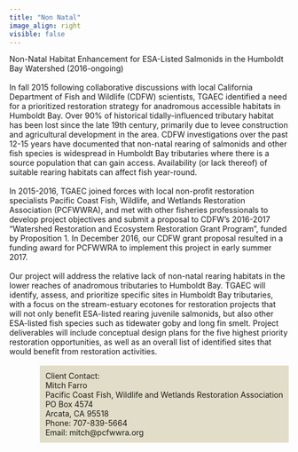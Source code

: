 ```yaml
---
title: "Non Natal"
image_align: right
visible: false
---
```


<div class="h4 text-dark">
Non-Natal Habitat Enhancement for ESA-Listed Salmonids in the Humboldt Bay Watershed (2016-ongoing)
</div>

<br>

<div> 
In fall 2015 following collaborative discussions with local California Department of Fish and Wildlife (CDFW) scientists, TGAEC identified a need for a prioritized restoration strategy for anadromous accessible habitats in Humboldt Bay.  Over 90% of historical tidally-influenced tributary habitat has been lost since the late 19th century, primarily due to levee construction and agricultural development in the area.  CDFW investigations over the past 12-15 years have documented that non-natal rearing of salmonids and other fish species is widespread in Humboldt Bay tributaries where there is a source population that can gain access. Availability (or lack thereof) of suitable rearing habitats can affect fish year-round.   
<br><br>
In 2015-2016, TGAEC joined forces with local non-profit restoration specialists Pacific Coast Fish, Wildlife, and Wetlands Restoration Association (PCFWWRA), and met with other fisheries professionals to develop project objectives and submit a proposal to CDFW’s 2016-2017 “Watershed Restoration and Ecosystem Restoration Grant Program”, funded by Proposition 1.  In December 2016, our CDFW grant proposal resulted in a funding award for PCFWWRA to implement this project in early summer 2017.  
<br><br>
Our project will address the relative lack of non-natal rearing habitats in the lower reaches of anadromous tributaries to Humboldt Bay.  TGAEC will identify, assess, and prioritize specific sites in Humboldt Bay tributaries, with a focus on the stream-estuary ecotones for restoration projects that will not only benefit ESA-listed rearing juvenile salmonids, but also other ESA-listed fish species such as tidewater goby and long fin smelt.  Project deliverables will include conceptual design plans for the five highest priority restoration opportunities, as well as an overall list of identified sites that would benefit from restoration activities.    
</div>

<br>

<div class="h6 text-dark" style="padding:10px; float: right; background-color:rgb(225,221,200)">
Client Contact: <br>
Mitch Farro  <br>
Pacific Coast Fish, Wildlife and Wetlands Restoration Association    <br>
PO Box 4574    <br>
Arcata, CA 95518    <br>
Phone:	707-839-5664    <br>
Email: 	mitch@pcfwwra.org     <br>
</div>
